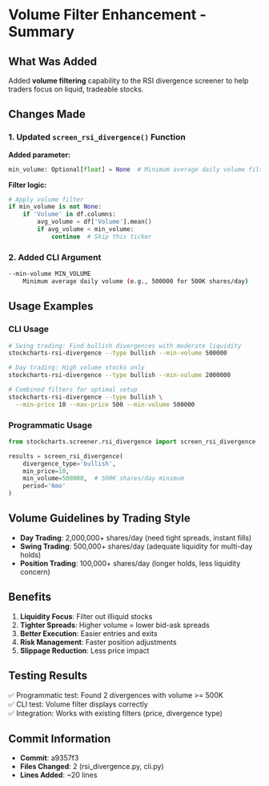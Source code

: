 # Volume Filter Enhancement - Summary

## What Was Added

Added **volume filtering** capability to the RSI divergence screener to help traders focus on liquid, tradeable stocks.

## Changes Made

### 1. Updated `screen_rsi_divergence()` Function

**Added parameter:**
```python
min_volume: Optional[float] = None  # Minimum average daily volume filter
```

**Filter logic:**
```python
# Apply volume filter
if min_volume is not None:
    if 'Volume' in df.columns:
        avg_volume = df['Volume'].mean()
        if avg_volume < min_volume:
            continue  # Skip this ticker
```

### 2. Added CLI Argument

```bash
--min-volume MIN_VOLUME
    Minimum average daily volume (e.g., 500000 for 500K shares/day)
```

## Usage Examples

### CLI Usage

```bash
# Swing trading: Find bullish divergences with moderate liquidity
stockcharts-rsi-divergence --type bullish --min-volume 500000

# Day trading: High volume stocks only
stockcharts-rsi-divergence --type bullish --min-volume 2000000

# Combined filters for optimal setup
stockcharts-rsi-divergence --type bullish \
  --min-price 10 --max-price 500 --min-volume 500000
```

### Programmatic Usage

```python
from stockcharts.screener.rsi_divergence import screen_rsi_divergence

results = screen_rsi_divergence(
    divergence_type='bullish',
    min_price=10,
    min_volume=500000,  # 500K shares/day minimum
    period='6mo'
)
```

## Volume Guidelines by Trading Style

- **Day Trading**: 2,000,000+ shares/day (need tight spreads, instant fills)
- **Swing Trading**: 500,000+ shares/day (adequate liquidity for multi-day holds)
- **Position Trading**: 100,000+ shares/day (longer holds, less liquidity concern)

## Benefits

1. **Liquidity Focus**: Filter out illiquid stocks
2. **Tighter Spreads**: Higher volume = lower bid-ask spreads
3. **Better Execution**: Easier entries and exits
4. **Risk Management**: Faster position adjustments
5. **Slippage Reduction**: Less price impact

## Testing Results

✅ Programmatic test: Found 2 divergences with volume >= 500K  
✅ CLI test: Volume filter displays correctly  
✅ Integration: Works with existing filters (price, divergence type)

## Commit Information

- **Commit**: a9357f3
- **Files Changed**: 2 (rsi_divergence.py, cli.py)
- **Lines Added**: ~20 lines
